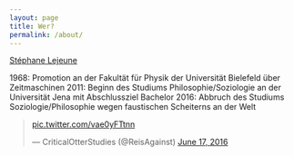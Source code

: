 ```yaml
---
layout: page
title: Wer?
permalink: /about/
---
```

<a href="https://about.me/stephanelejeune">Stéphane Lejeune</a>


1968: Promotion an der Fakultät für Physik der Universität Bielefeld über Zeitmaschinen
2011: Beginn des Studiums Philosophie/Soziologie an der Universität Jena mit Abschlussziel Bachelor
2016: Abbruch des Studiums Soziologie/Philosophie wegen faustischen Scheiterns an der Welt

<blockquote class="twitter-tweet" data-lang="en"><p lang="und" dir="ltr"><a href="https://t.co/vae0yFTtnn">pic.twitter.com/vae0yFTtnn</a></p>&mdash; CriticalOtterStudies (@ReisAgainst) <a href="https://twitter.com/ReisAgainst/status/743921278676000768">June 17, 2016</a></blockquote>
<script async src="//platform.twitter.com/widgets.js" charset="utf-8"></script>
